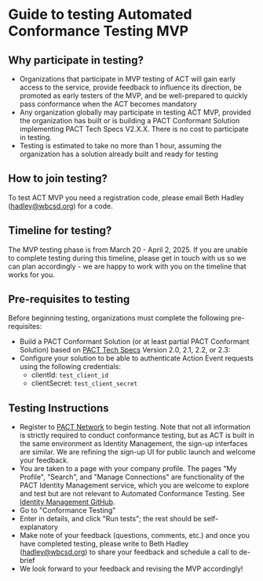 # Guide to testing Automated Conformance Testing MVP

## Why participate in testing?
- Organizations that participate in MVP testing of ACT will gain early access to the service, provide feedback to influence its direction, be promoted as early testers of the MVP, and be well-prepared to quickly pass conformance when the ACT becomes mandatory
- Any organization globally may participate in testing ACT MVP, provided the organization has built or is building a PACT Conformant Solution implementing PACT Tech Specs V2.X.X. There is no cost to participate in testing.
- Testing is estimated to take no more than 1 hour, assuming the organization has a solution already built and ready for testing

## How to join testing?
To test ACT MVP you need a registration code, please email Beth Hadley (hadley@wbcsd.org) for a code.

## Timeline for testing?
The MVP testing phase is from March 20 - April 2, 2025. If you are unable to complete testing during this timeline, please get in touch with us so we can plan accordingly - we are happy to work with you on the timeline that works for you.

## Pre-requisites to testing
Before beginning testing, organizations must complete the following pre-requisites:
- Build a PACT Conformant Solution (or at least partial PACT Conformant Solution) based on [PACT Tech Specs](https://docs.carbon-transparency.org/) Version 2.0, 2.1, 2.2, or 2.3: 
- Configure your solution to be able to authenticate Action Event requests using the following credentials:
  - clientId: `test_client_id`
  - clientSecret: `test_client_secret`

## Testing Instructions
- Register to [PACT Network](https://pact-directory-portal.onrender.com/) to begin testing. Note that not all information is strictly required to conduct conformance testing, but as ACT is built in the same environment as Identity Management, the sign-up interfaces are similar. We are refining the sign-up UI for public launch and welcome your feedback.
- You are taken to a page with your company profile. The pages "My Profile", "Search", and "Manage Connections" are functionality of the PACT Identity Management service, which you are welcome to explore and test but are not relevant to Automated Conformance Testing. See [Identity Management GitHub](https://github.com/wbcsd/pact-directory).
- Go to "Conformance Testing"
- Enter in details, and click "Run tests"; the rest should be self-explanatory
- Make note of your feedback (questions, comments, etc.) and once you have completed testing, please write to Beth Hadley (hadley@wbcsd.org) to share your feedback and schedule a call to de-brief
- We look forward to your feedback and revising the MVP accordingly!

